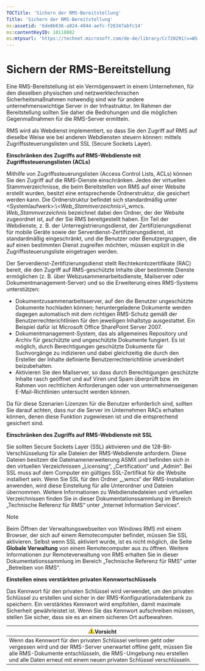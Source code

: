 ```yaml
---
TOCTitle: 'Sichern der RMS-Bereitstellung'
Title: 'Sichern der RMS-Bereitstellung'
ms:assetid: '6de8b636-a824-4844-aefc-f26347abfc14'
ms:contentKeyID: 18118882
ms:mtpsurl: 'https://technet.microsoft.com/de-de/library/Cc720291(v=WS.10)'
---
```


Sichern der RMS-Bereitstellung
==============================

Eine RMS-Bereitstellung ist ein Vermögenswert in einem Unternehmen, für den dieselben physischen und netzwerktechnischen Sicherheitsmaßnahmen notwendig sind wie für andere unternehmenswichtige Server in der Infrastruktur. Im Rahmen der Bereitstellung sollten Sie daher die Bedrohungen und die möglichen Gegenmaßnahmen für die RMS-Server ermitteln.

RMS wird als Webdienst implementiert, so dass Sie den Zugriff auf RMS auf dieselbe Weise wie bei anderen Webdiensten steuern können: mittels Zugriffssteuerungslisten und SSL (Secure Sockets Layer).

**Einschränken des Zugriffs auf RMS-Webdienste mit Zugriffssteuerungslisten (ACLs)**

Mithilfe von Zugriffssteuerungslisten (Access Control Lists, ACLs) können Sie den Zugriff auf die RMS-Dienste einschränken. Jedes der virtuellen Stammverzeichnisse, die beim Bereitstellen von RMS auf einer Website erstellt wurden, besitzt eine entsprechende Ordnerstruktur, die gesichert werden kann. Die Ordnerstruktur befindet sich standardmäßig unter &lt;Systemlaufwerk&gt;:\\&lt;*Web\_Stammverzeichnis*&gt;\\\_wmcs. *Web\_Stammverzeichnis* bezeichnet dabei den Ordner, der der Website zugeordnet ist, auf der Sie RMS bereitgestellt haben. Ein Teil der Webdienste, z. B. der Unterregistrierungsdienst, der Zertifizierungsdienst für mobile Geräte sowie der Serverdienst-Zertifizierungsdienst, ist standardmäßig eingeschränkt, und die Benutzer oder Benutzergruppen, die auf einen bestimmten Dienst zugreifen möchten, müssen explizit in die Zugriffssteuerungsliste eingetragen werden.

Der Serverdienst-Zertifizierungsdienst stellt Rechtekontozertifikate (RAC) bereit, die den Zugriff auf RMS-geschützte Inhalte über bestimmte Dienste ermöglichen (z. B. über Webzusammenarbeitsdienste, Mailserver oder Dokumentmanagement-Server) und so die Erweiterung eines RMS-Systems unterstützen:

-   Dokumentzusammenarbeitsserver, auf den die Benutzer ungeschützte Dokumente hochladen können; heruntergeladene Dokumente werden dagegen automatisch mit dem richtigen RMS-Schutz gemäß der Benutzerrechterichtlinien für den jeweiligen Inhaltstyp ausgestattet. Ein Beispiel dafür ist Microsoft Office SharePoint Server 2007.
-   Dokumentmanagement-System, das als allgemeines Repository und Archiv für geschützte und ungeschützte Dokumente fungiert. Es ist möglich, durch Berechtigungen geschützte Dokumente für Suchvorgänge zu indizieren und dabei gleichzeitig die durch den Ersteller der Inhalte definierte Benutzerrechterichtlinie unverändert beizubehalten.
-   Aktivieren Sie den Mailserver, so dass durch Berechtigungen geschützte Inhalte rasch geöffnet und auf Viren und Spam überprüft bzw. im Rahmen von rechtlichen Anforderungen oder von unternehmenseigenen E-Mail-Richtlinien untersucht werden können.

Da für diese Szenarien Lizenzen für die Benutzer erforderlich sind, sollten Sie darauf achten, dass nur die Server im Unternehmen RACs erhalten können, denen diese Funktion zugewiesen ist und die entsprechend gesichert sind.

**Einschränken des Zugriffs auf RMS-Webdienste mit SSL**

Sie sollten Secure Sockets Layer (SSL) aktivieren und die 128-Bit-Verschlüsselung für alle Dateien der RMS-Webdienste anfordern. Diese Dateien besitzen die Dateinamenerweiterung ASMX und befinden sich in den virtuellen Verzeichnissen „Licensing“, „Certification“ und „Admin“. Bei SSL muss auf dem Computer ein gültiges SSL-Zertifikat für die Website installiert sein. Wenn Sie SSL für den Ordner „\_wmcs“ der RMS-Installation anwenden, wird diese Einstellung für alle Unterordner und Dateien übernommen. Weitere Informationen zu Webdienstedateien und virtuellen Verzeichnissen finden Sie in dieser Dokumentationssammlung im Bereich „Technische Referenz für RMS“ unter „Internet Information Services“.

> [!NOTE]
> Beim Öffnen der Verwaltungswebseiten von Windows RMS mit einem Browser, der sich auf einem Remotecomputer befindet, müssen Sie SSL aktivieren. Selbst wenn SSL aktiviert wurde, ist es nicht möglich, die Seite **Globale Verwaltung** von einem Remotecomputer aus zu öffnen. Weitere Informationen zur Remoteverwaltung von RMS erhalten Sie in dieser Dokumentationssammlung im Bereich „Technische Referenz für RMS“ unter „Betreiben von RMS“. 

**Einstellen eines verstärkten privaten Kennwortschlüssels**

Das Kennwort für den privaten Schlüssel wird verwendet, um den privaten Schlüssel zu erstellen und sicher in der RMS-Konfigurationsdatenbank zu speichern. Ein verstärktes Kennwort wird empfohlen, damit maximale Sicherheit gewährleistet ist. Wenn Sie das Kennwort aufschreiben müssen, stellen Sie sicher, dass sie es an einem sicheren Ort aufbewahren.

| ![](images/Cc720291.Caution(WS.10).gif)Vorsicht                                                                                                                                                                                                   |
|--------------------------------------------------------------------------------------------------------------------------------------------------------------------------------------------------------------------------------------------------------------------------------|
| Wenn das Kennwort für den privaten Schlüssel verloren geht oder vergessen wird und der RMS-Server unerwartet offline geht, müssen Sie alle RMS-Dokumente entschlüsseln, die RMS-Umgebung neu erstellen und alle Daten erneut mit einem neuen privaten Schlüssel verschlüsseln. |